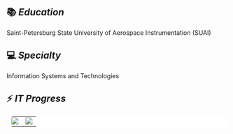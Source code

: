 <!--
**BobbyGoop/BobbyGoop** is a ✨ _special_ ✨ repository because its `README.md` (this file) appears on your GitHub profile.

Here are some ideas to get you started:

- 🔭 I’m currently working on ...
- 🌱 I’m currently learning ...
- 👯 I’m looking to collaborate on ...
- 🤔 I’m looking for help with ...
- 💬 Ask me about ...
- 📫 How to reach me: ...
- 😄 Pronouns: ...
- ⚡ Fun fact: ...
-->
## 📚 *Education*
Saint-Petersburg State University of Aerospace Instrumentation (SUAI)

## 💻 *Specialty*
Information Systems and Technologies

## ⚡ *IT Progress*
<!--
![Ivan Svezhenin's GitHub stats](https://github-readme-stats.vercel.app/api?username=BobbyGoop&count_private=True&hide_border=True)   ![Top Langs](https://github-readme-stats.vercel.app/api/top-langs/?username=BobbyGoop&langs_count=8&layout=compact&hide_border=True)
<br />
-->
<table bgcolor = "#ffffff" bordercolor = "#ffffff" width = 100% style='border-radius: 15px'>
   <tr>
    <td valign="top" align ="center">
     <a href = "https://github-readme-stats.vercel.app/api?username=BobbyGoop&count_private=True&hide_border=true&show_icons=true&custom_title="GitHub Stats"">
        <img src = "https://github-readme-stats.vercel.app/api?username=BobbyGoop&count_private=True&hide_border=true&show_icons=true&custom_title="GitHub Stats"">
      </a>
     </td>
    <td valign="top" align ="center">
      <a href ="https://github-readme-stats.vercel.app/api/top-langs/?username=BobbyGoop&langs_count=8&layout=compact&hide_border=true">
        <img src = "https://github-readme-stats.vercel.app/api/top-langs/?username=BobbyGoop&langs_count=8&layout=compact&hide_border=true">
      </a>
     </td>
   </tr>
</table> 
